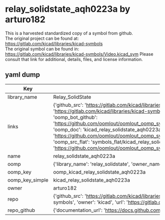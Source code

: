 # relay_solidstate_aqh0223a by arturo182  
This is a harvested standardized copy of a symbol from github.  
The original project can be found at:  
https://gitlab.com/kicad/libraries/kicad-symbols  
The original symbol can be found in:
https://gitlab.com/kicad/libraries/kicad-symbols/Video.kicad_sym
Please consult that link for additional, details, files, and license information.  
## yaml dump  
| Key | Value |  
| --- | --- |  
| library_name | Relay_SolidState |  
| links | {'github_src': 'https://gitlab.com/kicad/libraries/kicad-symbols/Video.kicad_sym', 'github_src_repo': 'https://gitlab.com/kicad/libraries/kicad-symbols', 'oomp_bot': 'kicad_relay_solidstate_aqh0223a/working', 'oomp_bot_github': 'https://github.com/oomlout/oomlout_oomp_symbol_bot/tree/main/kicad_relay_solidstate_aqh0223a/working', 'oomp_doc': 'kicad_relay_solidstate_aqh0223a/working', 'oomp_doc_github': 'https://github.com/oomlout/oomlout_oomp_symbol_doc/tree/main/kicad_relay_solidstate_aqh0223a/working', 'oomp_src_flat': 'symbols_flat/kicad_relay_solidstate_aqh0223a/working', 'oomp_src_flat_github': 'https://github.com/oomlout/oomlout_oomp_symbol_src/tree/main/kicad_relay_solidstate_aqh0223a/working'} |  
| name | relay_solidstate_aqh0223a |  
| oomp | {'library_name': 'relay_solidstate', 'owner_name': 'kicad', 'symbol_name': 'relay_solidstate_aqh0223a'} |  
| oomp_key | oomp_kicad_relay_solidstate_aqh0223a |  
| oomp_key_simple | kicad_relay_solidstate_aqh0223a |  
| owner | arturo182 |  
| repo | {'github_src': 'https://gitlab.com/kicad/libraries/kicad-symbols/Video.kicad_sym', 'name': 'libraries/kicad-symbols', 'owner': 'kicad', 'url': 'https://gitlab.com/kicad/libraries/kicad-symbols'} |  
| repo_github | {'documentation_url': 'https://docs.github.com/rest/repos/repos#get-a-repository', 'message': 'Not Found'} |  

